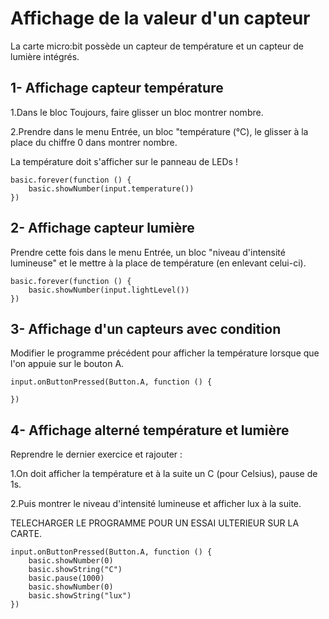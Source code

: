 # Affichage de la valeur d'un capteur
La carte micro:bit possède un capteur de température
et un capteur de lumière intégrés.

## 1- Affichage capteur température

1.Dans le bloc Toujours, faire glisser un bloc 
montrer nombre.

2.Prendre dans le menu Entrée, un bloc "température (°C),
le glisser à la place du chiffre 0 dans montrer nombre.

La température doit s'afficher sur le panneau de LEDs !

```blocks
basic.forever(function () {
    basic.showNumber(input.temperature())
})
```


## 2- Affichage capteur lumière

Prendre cette fois dans le menu Entrée, un bloc
"niveau d'intensité lumineuse" et le mettre à la place
de température (en enlevant celui-ci).

```blocks
basic.forever(function () {
    basic.showNumber(input.lightLevel())
})
```


## 3- Affichage d'un capteurs avec condition

Modifier le programme précédent pour afficher la température
lorsque que l'on appuie sur le bouton A.

```blocks
input.onButtonPressed(Button.A, function () {
	
})
```

## 4- Affichage alterné température et lumière

Reprendre le dernier exercice et rajouter :


1.On doit afficher la température et à la suite un C (pour
Celsius), pause de 1s.

2.Puis montrer le niveau d'intensité lumineuse et afficher
lux à la suite.

TELECHARGER LE PROGRAMME POUR UN ESSAI ULTERIEUR
SUR LA CARTE.

```blocks
input.onButtonPressed(Button.A, function () {
    basic.showNumber(0)
    basic.showString("C")
    basic.pause(1000)
    basic.showNumber(0)
    basic.showString("lux")
})
```

